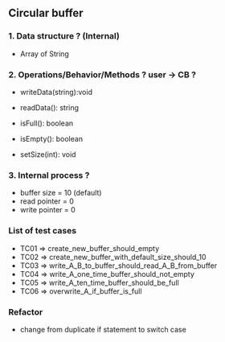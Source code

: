 ## Circular buffer

### 1. Data structure ? (Internal)
+ Array of String

### 2. Operations/Behavior/Methods ?  user -> CB ?
+ writeData(string):void
+ readData(): string
+ isFull(): boolean
+ isEmpty(): boolean

+ setSize(int): void

### 3. Internal process ?
+ buffer size = 10 (default)
+ read pointer = 0
+ write pointer = 0

### List of test cases
+ TC01 => create_new_buffer_should_empty
+ TC02 => create_new_buffer_with_default_size_should_10
+ TC03 => write_A_B_to_buffer_should_read_A_B_from_buffer
+ TC04 => write_A_one_time_buffer_should_not_empty
+ TC05 => write_A_ten_time_buffer_should_be_full
+ TC06 => overwrite_A_if_buffer_is_full

### Refactor
+ change from duplicate if statement to switch case 
